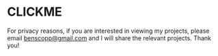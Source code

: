 # CLICKME

For privacy reasons, if you are interested in viewing my projects, please email benscopp@gmail.com and I will share the relevant projects. Thank you!
